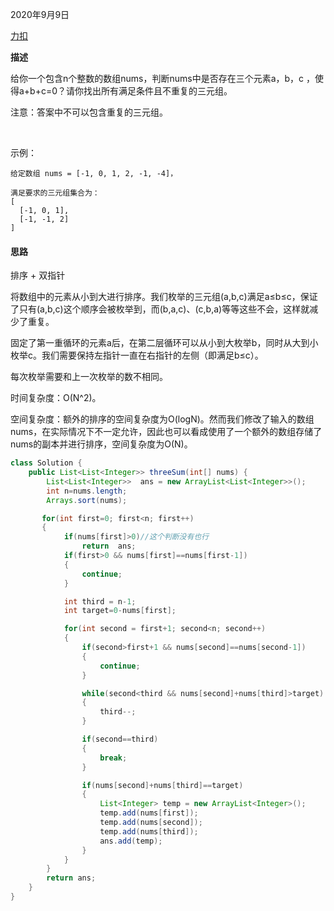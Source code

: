 2020年9月9日

[力扣](https://leetcode-cn.com/problems/3sum/submissions/)

**描述**

给你一个包含n个整数的数组nums，判断nums中是否存在三个元素a，b，c ，使得a+b+c=0？请你找出所有满足条件且不重复的三元组。

注意：答案中不可以包含重复的三元组。

 

示例：
```
给定数组 nums = [-1, 0, 1, 2, -1, -4]，

满足要求的三元组集合为：
[
  [-1, 0, 1],
  [-1, -1, 2]
]
```
#### 思路

排序 + 双指针

将数组中的元素从小到大进行排序。我们枚举的三元组(a,b,c)满足a≤b≤c，保证了只有(a,b,c)这个顺序会被枚举到，而(b,a,c)、(c,b,a)等等这些不会，这样就减少了重复。

固定了第一重循环的元素a后，在第二层循环可以从小到大枚举b，同时从大到小枚举c。我们需要保持左指针一直在右指针的左侧（即满足b≤c）。

每次枚举需要和上一次枚举的数不相同。

时间复杂度：O(N^2)。

空间复杂度：额外的排序的空间复杂度为O(logN)。然而我们修改了输入的数组nums，在实际情况下不一定允许，因此也可以看成使用了一个额外的数组存储了nums的副本并进行排序，空间复杂度为O(N)。

```java
class Solution {
    public List<List<Integer>> threeSum(int[] nums) {
        List<List<Integer>>  ans = new ArrayList<List<Integer>>();
        int n=nums.length;
        Arrays.sort(nums);

       for(int first=0; first<n; first++)
       {
            if(nums[first]>0)//这个判断没有也行
                return  ans;
            if(first>0 && nums[first]==nums[first-1])
            {
                continue;
            }

            int third = n-1;
            int target=0-nums[first];

            for(int second = first+1; second<n; second++)
            {
                if(second>first+1 && nums[second]==nums[second-1])
                {
                    continue;
                }

                while(second<third && nums[second]+nums[third]>target)
                {
                    third--;
                }

                if(second==third)
                {
                    break;
                }

                if(nums[second]+nums[third]==target)
                {
                    List<Integer> temp = new ArrayList<Integer>();
                    temp.add(nums[first]);
                    temp.add(nums[second]);
                    temp.add(nums[third]);
                    ans.add(temp);
                }
            }
        }
        return ans;
    }
}
```
